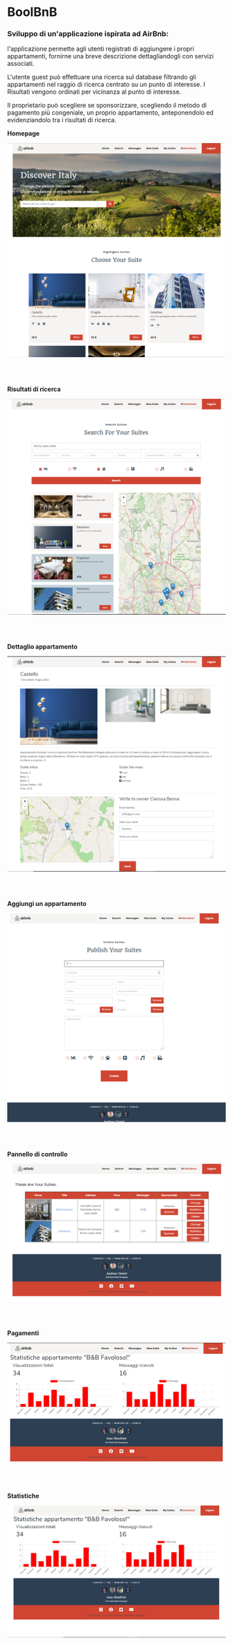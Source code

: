 # BoolBnB

### Sviluppo di un'applicazione ispirata ad AirBnb:
l'applicazione permette agli utenti registrati di aggiungere i propri appartamenti, fornirne una breve descrizione dettagliandogli con servizi associati.

L'utente guest può effettuare una ricerca sul database filtrando gli appartamenti nel raggio di ricerca centrato su un punto di interesse. I Risultati vengono ordinati per vicinanza al punto di interesse.

Il proprietario può scegliere se sponsorizzare, scegliendo il metodo di pagamento più congeniale, un proprio appartamento, anteponendolo ed evidenziandolo tra i risultati di ricerca.

__Homepage__

![Homepage](/img_readme/homepage.png)

</br></br>

__Risultati di ricerca__

![Homepage](/img_readme/search.png)

</br></br>

__Dettaglio appartamento__

![Homepage](/img_readme/show.png)

</br></br>

__Aggiungi un appartamento__

![Homepage](/img_readme/create.png)

</br></br>

__Pannello di controllo__

![Homepage](/img_readme/control.png)

</br></br>

__Pagamenti__

![Homepage](/img_readme/payments.png)

</br></br>

__Statistiche__

![Homepage](/img_readme/charts.png)
